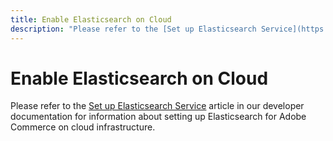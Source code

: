 ```yaml
---
title: Enable Elasticsearch on Cloud
description: "Please refer to the [Set up Elasticsearch Service](https://devdocs.magento.com/guides/v2.3/cloud/project/project-conf-files_services-elastic.html#elasticsearch-software-compatibility) article in our developer documentation for information about setting up Elasticsearch for Adobe Commerce on cloud infrastructure."
---
```


# Enable Elasticsearch on Cloud

Please refer to the [Set up Elasticsearch Service](https://devdocs.magento.com/guides/v2.3/cloud/project/project-conf-files_services-elastic.html#elasticsearch-software-compatibility) article in our developer documentation for information about setting up Elasticsearch for Adobe Commerce on cloud infrastructure. 
